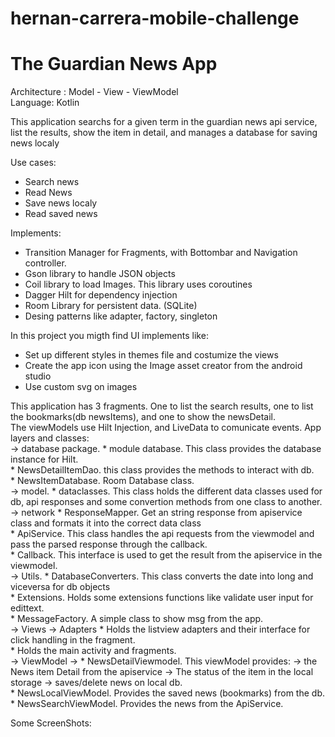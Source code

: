 # hernan-carrera-mobile-challenge
# The Guardian News App
<p> Architecture : Model - View - ViewModel  <br>
Language: Kotlin<br>

<p>This application searchs for a given term in the guardian news api service, list the results, show the item in detail, and manages a database for saving news localy</p>
Use cases:
<ul>
<li>Search news</li>
<li>Read News</li>
<li>Save news localy</li>
<li>Read saved news</li>
</ul>

Implements:<br></p>
<ul>
<li>Transition Manager for Fragments, with Bottombar and Navigation controller.</li>
<li>Gson library to handle JSON objects</li>
<li>Coil library to load Images. This library uses coroutines</li>
<li>Dagger Hilt for dependency injection</li>
<li>Room Library for persistent data. (SQLite)</li>
<li>Desing patterns like adapter, factory, singleton</li>
</ul>
<p> In this project you migth find UI implements like:<p>
<ul>
<li>Set up different styles in themes file and costumize the views</li>
<li>Create the app icon using the  Image asset creator from the android studio</li>
<li>Use custom svg on images</li>
</ul>
<p> 
This application has 3 fragments. One to list the search results, one to list the bookmarks(db newsItems), and one to show the newsDetail.<br>
The viewModels use Hilt Injection, and LiveData to comunicate events.
App layers and classes: <br> 
 -> database package. * module database. This class provides the database instance for Hilt. <br> 
                      * NewsDetailItemDao. this class provides the methods to interact with db. <br> 
                      * NewsItemDatabase. Room Database class. <br> 
 -> model. * dataclasses. This class holds the different data classes used for db, api responses and some convertion methods from one class to another. <br> 
 -> network * ResponseMapper. Get an string response from apiservice class and formats it into the correct data class<br>
            * ApiService. This class handles the api requests from the viewmodel and pass the parsed response through the callback.<br>
            * Callback. This interface is used to get the result from the apiservice in the viewmodel.<br>
 -> Utils.  * DatabaseConverters. This class converts the date into long and viceversa for db objects <br>
            * Extensions. Holds some extensions functions like validate user input for edittext.<br>
            * MessageFactory. A simple class to show msg from the app.<br>
 -> Views  -> Adapters * Holds the listview adapters and their interface for click handling in the fragment.<br>
            * Holds the main activity and fragments.<br>
 ->  ViewModel -> * NewsDetailViewmodel. This viewModel provides:  -> the News item Detail from the apiservice -> The status of the item in the local storage 
 -> saves/delete news on local db.<br>
                * NewsLocalViewModel. Provides the saved news (bookmarks) from the db.<br>
                * NewsSearchViewModel. Provides the news from the ApiService. <br>
                
  Some ScreenShots: 
  
      
          
